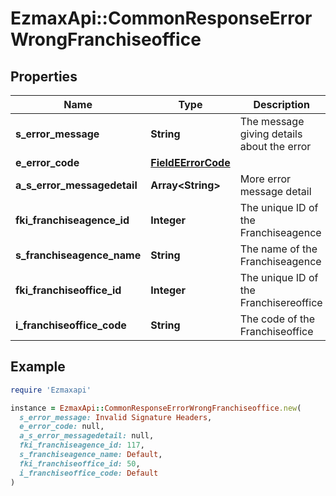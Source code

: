 # EzmaxApi::CommonResponseErrorWrongFranchiseoffice

## Properties

| Name | Type | Description | Notes |
| ---- | ---- | ----------- | ----- |
| **s_error_message** | **String** | The message giving details about the error |  |
| **e_error_code** | [**FieldEErrorCode**](FieldEErrorCode.md) |  |  |
| **a_s_error_messagedetail** | **Array&lt;String&gt;** | More error message detail | [optional] |
| **fki_franchiseagence_id** | **Integer** | The unique ID of the Franchiseagence |  |
| **s_franchiseagence_name** | **String** | The name of the Franchiseagence |  |
| **fki_franchiseoffice_id** | **Integer** | The unique ID of the Franchisereoffice |  |
| **i_franchiseoffice_code** | **String** | The code of the Franchiseoffice |  |

## Example

```ruby
require 'Ezmaxapi'

instance = EzmaxApi::CommonResponseErrorWrongFranchiseoffice.new(
  s_error_message: Invalid Signature Headers,
  e_error_code: null,
  a_s_error_messagedetail: null,
  fki_franchiseagence_id: 117,
  s_franchiseagence_name: Default,
  fki_franchiseoffice_id: 50,
  i_franchiseoffice_code: Default
)
```


